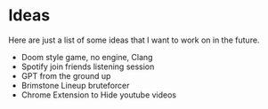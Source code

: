 # Ideas 

Here are just a list of some ideas that I want to work on in the future. 

* Doom style game, no engine, Clang
* Spotify join friends listening session
* GPT from the ground up
* Brimstone Lineup bruteforcer
* Chrome Extension to Hide youtube videos 
